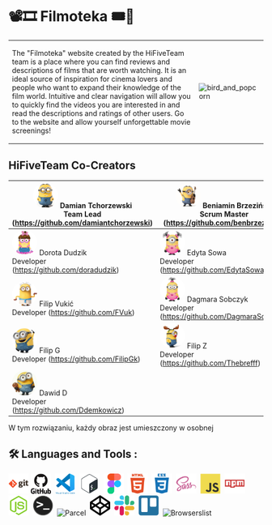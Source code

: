 # :film_projector::film_strip: Filmoteka :tickets::popcorn:

<table>
  <tr>
    <td><p>The "Filmoteka" website created by the HiFiveTeam team is a place where you can find reviews and descriptions of films that are worth watching. It is an ideal source of inspiration for cinema lovers and people who want to expand their knowledge of the film world. Intuitive and clear navigation will allow you to quickly find the videos you are interested in and read the descriptions and ratings of other users. Go to the website and allow yourself unforgettable movie screenings!</p></td>
    <td><img src="https://i.giphy.com/media/3o7rc0qU6m5hneMsuc/giphy.webp" alt="bird_and_popcorn" width="1200"></td>
  </tr>
</table>

## HiFiveTeam Co-Creators

| <img src="src/images/team/DamianT.jpg" alt="avatar" width="50" style="border-radius: 50%"> Damian Tchorzewski<br>Team Lead (https://github.com/damiantchorzewski) | <img src="src/images/team/BeniaminB.jpg" alt="avatar" width="50" style="border-radius: 50%"> Beniamin Brzezińśki<br>Scrum Master (https://github.com/benbrzezinski) |
| ----------------------------------------------------------------------------------------------------------------------------------------------------------------- | ------------------------------------------------------------------------------------------------------------------------------------------------------------------- |
| <img src="src/images/team/DorotaD.jpg" alt="avatar" width="50" style="border-radius: 50%"> Dorota Dudzik<br>Developer (https://github.com/doradudzik)             | <img src="src/images/team/EdytaS.jpg" alt="avatar" width="50" style="border-radius: 50%"> Edyta Sowa<br>Developer (https://github.com/EdytaSowa)                    |
| <img src="src/images/team/FilipV.jpg" alt="avatar" width="50" style="border-radius: 50%"> Filip Vukić<br>Developer (https://github.com/FVuk)                      | <img src="src/images/team/DagmaraS.jpg" alt="avatar" width="50" style="border-radius: 50%"> Dagmara Sobczyk<br>Developer (https://github.com/DagmaraSobczak)        |
| <img src="src/images/team/FilipG.jpg" alt="avatar" width="50" style="border-radius: 50%"> Filip G<br>Developer (https://github.com/FilipGk)                       | <img src="src/images/team/FilipZ.jpg" alt="avatar" width="50" style="border-radius: 50%"> Filip Z<br>Developer (https://github.com/Thebrefff)                       |
| <img src="src/images/team/DawidD.jpg" alt="avatar" width="50" style="border-radius: 50%"> Dawid D<br>Developer (https://github.com/Ddemkowicz)                    |                                                                                                                                                                     |

W tym rozwiązaniu, każdy obraz jest umieszczony w osobnej

## :hammer_and_wrench: Languages and Tools :

<div>
  <img src="https://github.com/devicons/devicon/blob/master/icons/git/git-original-wordmark.svg" title="Git" **alt="Git" width="40" height="40"/>
  <img src="https://github.com/devicons/devicon/blob/master/icons/github/github-original-wordmark.svg" title="GitHub" alt="GitHub" width="40" height="40"/>&nbsp;
  <img src="https://github.com/devicons/devicon/blob/master/icons/vscode/vscode-original-wordmark.svg" title="Visual Studio Code" alt="Visual Studio Code" width="40" height="40"/>&nbsp;
  <img src="https://github.com/devicons/devicon/blob/master/icons/bash/bash-original.svg" title="Bash" alt="Bash" width="40" height="40"/>&nbsp;
  <img src="https://github.com/devicons/devicon/blob/master/icons/figma/figma-original.svg" title="Figma" alt="Figma" width="40" height="40"/>&nbsp;
  <img src="https://github.com/devicons/devicon/blob/master/icons/html5/html5-plain-wordmark.svg" title="HTML5" alt="HTML" width="40" height="40"/>&nbsp;
  <img src="https://github.com/devicons/devicon/blob/master/icons/css3/css3-plain-wordmark.svg" title="CSS3" alt="CSS" width="40" height="40"/>&nbsp;
  <img src="https://github.com/devicons/devicon/blob/master/icons/sass/sass-original.svg" title="Sass" alt="Sass" width="40" height="40"/>&nbsp; 
  <img src="https://github.com/devicons/devicon/blob/master/icons/javascript/javascript-original.svg" title="JavaScript" alt="JavaScript" width="40" height="40"/>&nbsp;
  <img src="https://github.com/devicons/devicon/blob/master/icons/npm/npm-original-wordmark.svg" title="npm" alt="npm" width="40" height="40"/>&nbsp;
  <img src="https://github.com/devicons/devicon/blob/master/icons/nodejs/nodejs-original.svg" title="NodeJS" alt="NodeJS" width="40" height="40"/>&nbsp;
  <img src="https://raw.githubusercontent.com/github/explore/80688e429a7d4ef2fca1e82350fe8e3517d3494d/topics/terminal/terminal.png" title="Terminal" alt="Terminal" width="40" height="40"/>&nbsp;
  <img src="https://parceljs.org/avatar.66e613b2.avif" title="Parcel" alt="Parcel" width="40" height="40"/>&nbsp;
  <img src="https://github.com/devicons/devicon/blob/master/icons/codepen/codepen-plain.svg" title="CodePen" alt="CodePen" width="40" height="40"/>&nbsp;
  <img src="https://github.com/devicons/devicon/blob/master/icons/slack/slack-original.svg" title="Slack" alt="Slack" width="40" height="40"/>&nbsp;
  <img src="https://github.com/devicons/devicon/blob/master/icons/trello/trello-plain.svg" title="Trello" alt="Trello" width="40" height="40"/>&nbsp;
  <img src="https://browsersl.ist/browserlist-e428d541.svg" title="Browserslist" alt="Browserslist" width="40" height="40"/>&nbsp;
</div>
